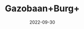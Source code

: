 ---
title: 'Gazobaan+Burg+'
date: '2022-09-30' 
metatag: '' 
inventory: '0' 
draft: false 
# meta description 
shortDescripton: ''
description: 'Herb'
longdescription: ''
featured: True
# product Price
price: '70.0'
# Product Short Description
productID: '56CE8386-3126-ED11-9968-005056B3A416'
type: 'products'
category: 'Herb' 
thumnailproduct: 'https://eraconnect.blob.core.windows.net/product-images/aminsaddiquidawakhana/56CE8386-3126-ED11-9968-005056B3A416.webp' 
images:
  - image: 'https://eraconnect.blob.core.windows.net/product-images/aminsaddiquidawakhana/56CE8386-3126-ED11-9968-005056B3A416.webp'  
Variants:
---